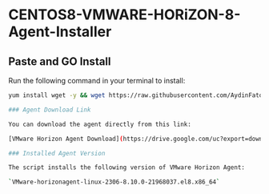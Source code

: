 # CENTOS8-VMWARE-HORiZON-8-Agent-Installer

## Paste and GO Install

Run the following command in your terminal to install:

```bash
yum install wget -y && wget https://raw.githubusercontent.com/AydinFatoglu/CENTOS8_VMWARE-HORiZON-8-Agent-Installer-/main/install.sh && chmod +x install.sh && ./install.sh

### Agent Download Link

You can download the agent directly from this link:

[VMware Horizon Agent Download](https://drive.google.com/uc?export=download&id=1pDYooCTyLQAP9HCWuWTicceR_QkFuSKZ)

### Installed Agent Version

The script installs the following version of VMware Horizon Agent:

`VMware-horizonagent-linux-2306-8.10.0-21968037.el8.x86_64`
